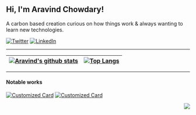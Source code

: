 ## Hi, I'm Aravind Chowdary!

A carbon based creation curious on how things work & always wanting to learn new technologies.

[![Twitter](https://img.shields.io/badge/Twitter-heytrulyaravind-blue/?style=for-the-badge&logo=appveyor)](https://www.twitter.com/heytrulyaravind)
[![LinkedIn](https://img.shields.io/badge/LinkedIn-kamaravichow-blue/?style=for-the-badge&logo=appveyor)](https://www.linkedin.com/in/kamaravichow/)

---
|[![Aravind's github stats](https://github-readme-streak-stats.herokuapp.com/?user=kamaravichow)](https://github.com/kamaravichow/?tab=repositories)|[![Top Langs](https://github-readme-stats.vercel.app/api/top-langs/?username=kamaravichow&langs_count=8&hide=css,html&layout=compact)](https://github.com/kamaravichow/?tab=repositories)|
|---|---|

---

#### Notable works

[![Customized Card](https://github-readme-stats.vercel.app/api/pin?username=kamaravichow&repo=safe-dot-android)](https://github.com/kamaravichow/safe-dot-android) [![Customized Card](https://github-readme-stats.vercel.app/api/pin?username=kamaravichow&repo=hrv-stress-prediction-model)](https://github.com/kamaravichow/hrv-stress-prediction-model)


<img src="https://komarev.com/ghpvc/?username=kamaravichow&color=blue&style=flat-square" align="right" />
